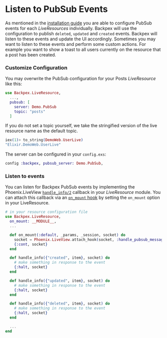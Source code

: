 # Listen to PubSub Events

As mentioned in the [installation guide](get_started/installation.md) you are able to configure PubSub events for each
*LiveResources* individually. Backpex will use the configuration to publish `deleted`, `updated` and `created` events.
Backpex will listen to these events and update the UI accordingly. Sometimes you may want to listen to these events and 
perform some custom actions. For example you want to show a toast to all users currently on the resource that a post has
been created.

### Customize Configuration

You may overwrite the PubSub configuration for your Posts *LiveResource* like this:

```elixir
use Backpex.LiveResource,
  ...,
  pubsub: [
    server: Demo.PubSub
    topic: "posts"
  ]
```

If you do not set a topic yourself, we take the stringified version of the live resource name as the default topic.

```elixir
iex(1)> to_string(DemoWeb.UserLive)
"Elixir.DemoWeb.UserLive"
```

The server can be configured in your `config.exs`:

```elixir
config :backpex, pubsub_server: Demo.PubSub,
```

### Listen to events

You can listen for Backpex PubSub events by implementing the Phoenix.LiveView [`handle_info/2`](Phoenix.LiveView.html#c:handle_info/2) callback in your *LiveResource* module. You can attach this callback via an [`on_mount` hook](https://hexdocs.pm/phoenix_live_view/Phoenix.LiveView.html#on_mount/1) by setting the `on_mount` option in your LiveResource.

```elixir
# in your resource configuration file
use Backpex.LiveResource,
  on_mount: __MODULE__,
  ...

  def on_mount(:default, _params, _session, socket) do
    socket = Phoenix.LiveView.attach_hook(socket, :handle_pubsub_messages, :handle_info, &handle_info/2)
    {:cont, socket}
  end

  def handle_info({"created", item}, socket) do
    # make something in response to the event
    {:halt, socket}
  end

  def handle_info({"updated", item}, socket) do
    # make something in response to the event
    {:halt, socket}
  end

  def handle_info({"deleted", item}, socket) do
    # make something in response to the event
    {:halt, socket}
  end

  ...
end
```
